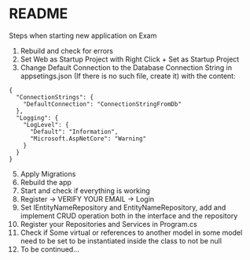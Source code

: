 # README

Steps when starting new application on Exam

1. Rebuild and check for errors
2. Set Web as Startup Project with Right Click + Set as Startup Project
3. Change Default Connection to the Database Connection String in appsetings.json (If there is no such file, create it) with the content:

```
{
  "ConnectionStrings": {
    "DefaultConnection": "ConnectionStringFromDb"
  },
  "Logging": {
    "LogLevel": {
      "Default": "Information",
      "Microsoft.AspNetCore": "Warning"
    }
  }
}
```
5. Apply Migrations
6. Rebuild the app
7. Start and check if everything is working
8. Register -> VERIFY YOUR EMAIL -> Login
9. Set IEntityNameRepository and EntityNameRepository, add and implement CRUD operation both in the interface and the repository
10. Register your Repositories and Services in Program.cs
11. Check if Some virtual or references to another model in some model need to be set to be instantiated inside the class to not be null
12. To be continued...
